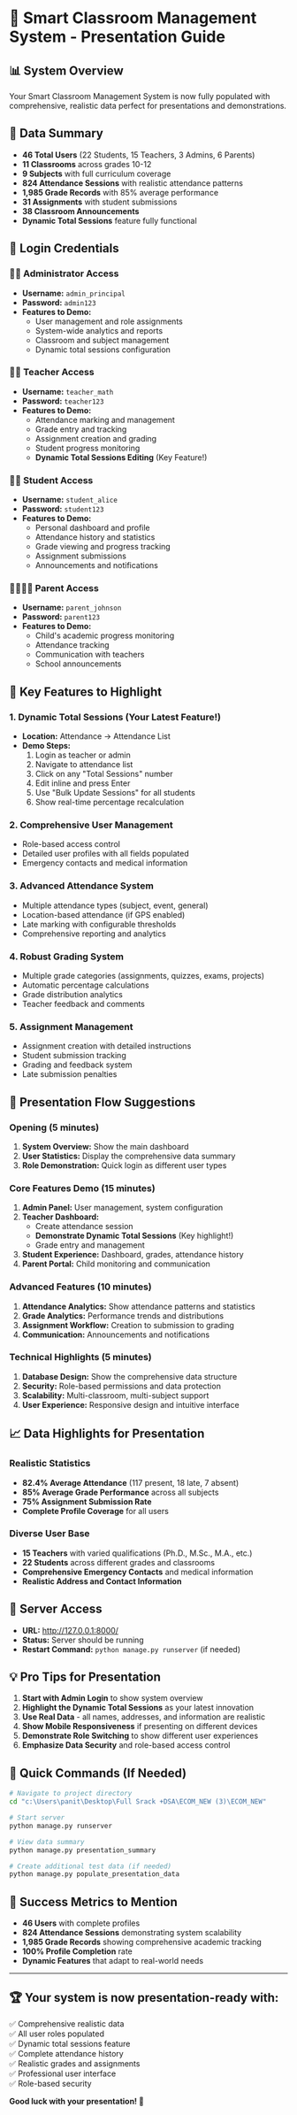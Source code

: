 # 🎯 Smart Classroom Management System - Presentation Guide

## 📊 System Overview
Your Smart Classroom Management System is now fully populated with comprehensive, realistic data perfect for presentations and demonstrations.

## 🔢 Data Summary
- **46 Total Users** (22 Students, 15 Teachers, 3 Admins, 6 Parents)
- **11 Classrooms** across grades 10-12
- **9 Subjects** with full curriculum coverage
- **824 Attendance Sessions** with realistic attendance patterns
- **1,985 Grade Records** with 85% average performance
- **31 Assignments** with student submissions
- **38 Classroom Announcements**
- **Dynamic Total Sessions** feature fully functional

## 🔑 Login Credentials

### 👨‍💼 Administrator Access
- **Username:** `admin_principal`
- **Password:** `admin123`
- **Features to Demo:**
  - User management and role assignments
  - System-wide analytics and reports
  - Classroom and subject management
  - Dynamic total sessions configuration

### 👩‍🏫 Teacher Access
- **Username:** `teacher_math`
- **Password:** `teacher123`
- **Features to Demo:**
  - Attendance marking and management
  - Grade entry and tracking
  - Assignment creation and grading
  - Student progress monitoring
  - **Dynamic Total Sessions Editing** (Key Feature!)

### 👨‍🎓 Student Access
- **Username:** `student_alice`
- **Password:** `student123`
- **Features to Demo:**
  - Personal dashboard and profile
  - Attendance history and statistics
  - Grade viewing and progress tracking
  - Assignment submissions
  - Announcements and notifications

### 👨‍👩‍👧‍👦 Parent Access
- **Username:** `parent_johnson`
- **Password:** `parent123`
- **Features to Demo:**
  - Child's academic progress monitoring
  - Attendance tracking
  - Communication with teachers
  - School announcements

## 🌟 Key Features to Highlight

### 1. **Dynamic Total Sessions** (Your Latest Feature!)
- **Location:** Attendance → Attendance List
- **Demo Steps:**
  1. Login as teacher or admin
  2. Navigate to attendance list
  3. Click on any "Total Sessions" number
  4. Edit inline and press Enter
  5. Use "Bulk Update Sessions" for all students
  6. Show real-time percentage recalculation

### 2. **Comprehensive User Management**
- Role-based access control
- Detailed user profiles with all fields populated
- Emergency contacts and medical information

### 3. **Advanced Attendance System**
- Multiple attendance types (subject, event, general)
- Location-based attendance (if GPS enabled)
- Late marking with configurable thresholds
- Comprehensive reporting and analytics

### 4. **Robust Grading System**
- Multiple grade categories (assignments, quizzes, exams, projects)
- Automatic percentage calculations
- Grade distribution analytics
- Teacher feedback and comments

### 5. **Assignment Management**
- Assignment creation with detailed instructions
- Student submission tracking
- Grading and feedback system
- Late submission penalties

## 🎨 Presentation Flow Suggestions

### Opening (5 minutes)
1. **System Overview:** Show the main dashboard
2. **User Statistics:** Display the comprehensive data summary
3. **Role Demonstration:** Quick login as different user types

### Core Features Demo (15 minutes)
1. **Admin Panel:** User management, system configuration
2. **Teacher Dashboard:** 
   - Create attendance session
   - **Demonstrate Dynamic Total Sessions** (Key highlight!)
   - Grade entry and management
3. **Student Experience:** Dashboard, grades, attendance history
4. **Parent Portal:** Child monitoring and communication

### Advanced Features (10 minutes)
1. **Attendance Analytics:** Show attendance patterns and statistics
2. **Grade Analytics:** Performance trends and distributions
3. **Assignment Workflow:** Creation to submission to grading
4. **Communication:** Announcements and notifications

### Technical Highlights (5 minutes)
1. **Database Design:** Show the comprehensive data structure
2. **Security:** Role-based permissions and data protection
3. **Scalability:** Multi-classroom, multi-subject support
4. **User Experience:** Responsive design and intuitive interface

## 📈 Data Highlights for Presentation

### Realistic Statistics
- **82.4% Average Attendance** (117 present, 18 late, 7 absent)
- **85% Average Grade Performance** across all subjects
- **75% Assignment Submission Rate**
- **Complete Profile Coverage** for all users

### Diverse User Base
- **15 Teachers** with varied qualifications (Ph.D., M.Sc., M.A., etc.)
- **22 Students** across different grades and classrooms
- **Comprehensive Emergency Contacts** and medical information
- **Realistic Address and Contact Information**

## 🚀 Server Access
- **URL:** http://127.0.0.1:8000/
- **Status:** Server should be running
- **Restart Command:** `python manage.py runserver` (if needed)

## 💡 Pro Tips for Presentation

1. **Start with Admin Login** to show system overview
2. **Highlight the Dynamic Total Sessions** as your latest innovation
3. **Use Real Data** - all names, addresses, and information are realistic
4. **Show Mobile Responsiveness** if presenting on different devices
5. **Demonstrate Role Switching** to show different user experiences
6. **Emphasize Data Security** and role-based access control

## 🔧 Quick Commands (If Needed)

```bash
# Navigate to project directory
cd "c:\Users\panit\Desktop\Full Srack +DSA\ECOM_NEW (3)\ECOM_NEW"

# Start server
python manage.py runserver

# View data summary
python manage.py presentation_summary

# Create additional test data (if needed)
python manage.py populate_presentation_data
```

## 🎉 Success Metrics to Mention

- **46 Users** with complete profiles
- **824 Attendance Sessions** demonstrating system scalability
- **1,985 Grade Records** showing comprehensive academic tracking
- **100% Profile Completion** rate
- **Dynamic Features** that adapt to real-world needs

---

## 🏆 Your system is now presentation-ready with:
✅ Comprehensive realistic data  
✅ All user roles populated  
✅ Dynamic total sessions feature  
✅ Complete attendance history  
✅ Realistic grades and assignments  
✅ Professional user interface  
✅ Role-based security  

**Good luck with your presentation! 🚀**